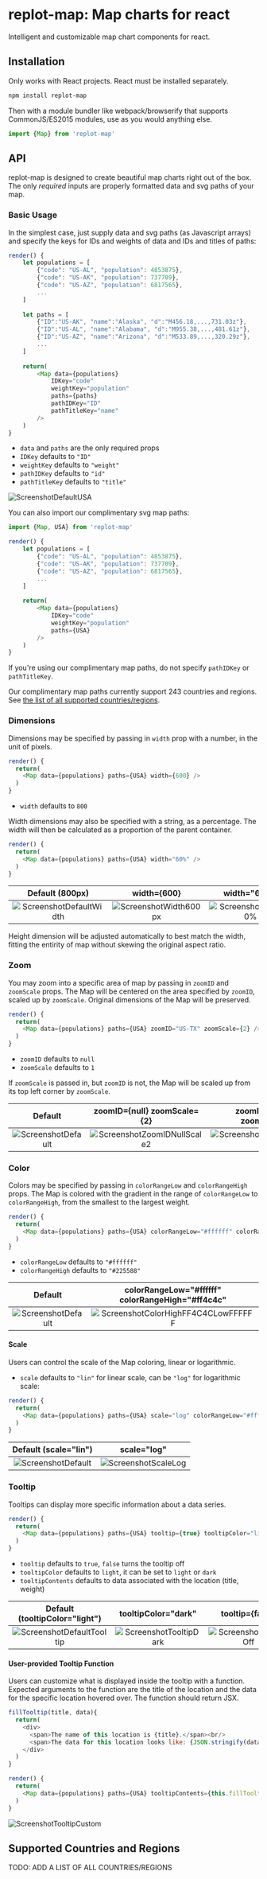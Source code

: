 # replot-map: Map charts for react
Intelligent and customizable map chart components for react.

## Installation
Only works with React projects. React must be installed separately.
```bash
npm install replot-map
```

Then with a module bundler like webpack/browserify that supports CommonJS/ES2015
modules, use as you would anything else.

```javascript
import {Map} from 'replot-map'
```

## API
replot-map is designed to create beautiful map charts right out of the box.
The only *required* inputs are properly formatted data and svg paths of your map.

### Basic Usage
In the simplest case, just supply data and svg paths (as Javascript arrays) and specify the
keys for IDs and weights of data and IDs and titles of paths:

``` javascript
render() {
    let populations = [
        {"code": "US-AL", "population": 4853875},
        {"code": "US-AK", "population": 737709},
        {"code": "US-AZ", "population": 6817565},
        ...
    ]
    
    let paths = [
    	{"ID":"US-AK", "name":"Alaska", "d":"M456.18,...,731.03z"},
        {"ID":"US-AL", "name":"Alabama", "d":"M955.38,...,481.61z"},
        {"ID":"US-AZ", "name":"Arizona", "d":"M533.89,...,320.29z"},
        ...
    ]
    
    return(
        <Map data={populations}
            IDKey="code"
            weightKey="population"
            paths={paths}
            pathIDKey="ID"
            pathTitleKey="name"
        />
    )
}
```

- `data` and `paths` are the only required props
- `IDKey` defaults to `"ID"`
- `weightKey` defaults to `"weight"`
- `pathIDKey` defaults to `"id"`
- `pathTitleKey` defaults to `"title"`

![ScreenshotDefaultUSA](img/default.png)

You can also import our complimentary svg map paths:

``` javascript
import {Map, USA} from 'replot-map'
```
``` javascript
render() {
    let populations = [
        {"code": "US-AL", "population": 4853875},
        {"code": "US-AK", "population": 737709},
        {"code": "US-AZ", "population": 6817565},
        ...
    ]
    
    return(
        <Map data={populations}
            IDKey="code"
            weightKey="population"
            paths={USA}
        />
    )
}
```

If you're using our complimentary map paths, do not specify `pathIDKey` or `pathTitleKey`.

Our complimentary map paths currently support 243 countries and regions. See [the list of all supported countries/regions](#supported-countries-and-regions).

### Dimensions
Dimensions may be specified by passing in `width` prop with a number, in the unit of pixels.

```javascript
render() {
  return(
    <Map data={populations} paths={USA} width={600} />
  )
}
```

- `width` defaults to `800`

Width dimensions may also be specified with a string, as a percentage. The width
will then be calculated as a proportion of the parent container.

```javascript
render() {
  return(
    <Map data={populations} paths={USA} width="60%" />
  )
}
```

 Default (800px)            | width={600}               | width="60%"              
:-------------------------:|:-------------------------:|:-------------------------:
![ScreenshotDefaultWidth](img/width_default.png) | ![ScreenshotWidth600px](img/width_600px.png) | ![ScreenshotWidth60%](img/width_60percent.png)

Height dimension will be adjusted automatically to best match the width, fitting the entirity of map without skewing the original aspect ratio.

### Zoom
You may zoom into a specific area of map by passing in `zoomID` and `zoomScale` props. The Map will be centered on the area specified by `zoomID`, scaled up by `zoomScale`. Original dimensions of the Map will be preserved.

```javascript
render() {
  return(
    <Map data={populations} paths={USA} zoomID="US-TX" zoomScale={2} />
  )
}
```

- `zoomID` defaults to `null`
- `zoomScale` defaults to `1`

If `zoomScale` is passed in, but `zoomID` is not, the Map will be scaled up from its top left corner by `zoomScale`.

 Default                   |zoomID={null} zoomScale={2}|zoomID="US-TX" zoomScale={2}         
:-------------------------:|:-------------------------:|:-------------------------:
![ScreenshotDefault](img/default.png) | ![ScreenshotZoomIDNullScale2](img/zoom_scale_2_ID_null.png) | ![ScreenshotZoomIDTexasScale2](img/zoom_scale_2_ID_US-TX.png)

### Color
Colors may be specified by passing in `colorRangeLow` and `colorRangeHigh` props. The Map is colored with the gradient in the range of `colorRangeLow` to `colorRangeHigh`, from the smallest to the largest weight. 

```javascript
render() {
  return(
    <Map data={populations} paths={USA} colorRangeLow="#ffffff" colorRangeHigh="#ff4c4c" />
  )
}
```

- `colorRangeLow` defaults to `"#ffffff"`
- `colorRangeHigh` defaults to `"#225588"`

 Default                   |colorRangeLow="#ffffff" colorRangeHigh="#ff4c4c"         
:-------------------------:|:-------------------------:
![ScreenshotDefault](img/default.png) | ![ScreenshotColorHighFF4C4CLowFFFFFF](img/color_high_FF4C4C_low_ffffff.png)

#### Scale
Users can control the scale of the Map coloring, linear or logarithmic.

- `scale` defaults to `"lin"` for linear scale, can be `"log"` for logarithmic scale:

```javascript
render() {
  return(
    <Map data={populations} paths={USA} scale="log" colorRangeLow="#ffffff" colorRangeHigh="#225588" />
  )
}
```

 Default (scale="lin")     | scale="log"     
:-------------------------:|:-------------------------:
![ScreenshotDefault](img/default.png) | ![ScreenshotScaleLog](img/scale_log.png)

### Tooltip
Tooltips can display more specific information about a data series.

```javascript
render() {
  return(
    <Map data={populations} paths={USA} tooltip={true} tooltipColor="light" />
  )
}
```

- `tooltip` defaults to `true`, `false` turns the tooltip off
- `tooltipColor` defaults to `light`, it can be set to `light` or `dark`
- `tooltipContents` defaults to data associated with the location (title, weight)

Default (tooltipColor="light")|tooltipColor="dark"|tooltip={false}   
:-------------------------:|:-------------------------:|:-------------------------:
![ScreenshotDefaultTooltip](img/tooltip_light.png) | ![ScreenshotTooltipDark](img/tooltip_dark.png) | ![ScreenshotTooltipOff](img/tooltip_off.png)

#### User-provided Tooltip Function
Users can customize what is displayed inside the tooltip with a function. Expected arguments to the function are the title of the location and the data for the specific location hovered over. The function should return JSX.

```javascript
fillTooltip(title, data){
  return(
    <div>
      <span>The name of this location is {title}.</span><br/>
      <span>The data for this location looks like: {JSON.stringify(data)}</span>
    </div>
  )
}

render() {
  return(
    <Map data={populations} paths={USA} tooltipContents={this.fillTooltip} />
  )
}
```

![ScreenshotTooltipCustom](img/tooltip_custom.png)

## Supported Countries and Regions

TODO: ADD A LIST OF ALL COUNTRIES/REGIONS
